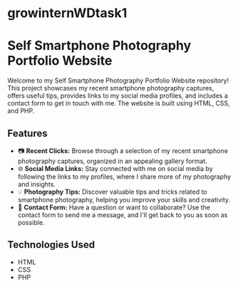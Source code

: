 # growinternWDtask1

# Self Smartphone Photography Portfolio Website

Welcome to my Self Smartphone Photography Portfolio Website repository! This project showcases my recent smartphone photography captures, offers useful tips, provides links to my social media profiles, and includes a contact form to get in touch with me. The website is built using HTML, CSS, and PHP.

## Features

- 📷 **Recent Clicks:** Browse through a selection of my recent smartphone photography captures, organized in an appealing gallery format.
- 🌐 **Social Media Links:** Stay connected with me on social media by following the links to my profiles, where I share more of my photography and insights.
- 💡 **Photography Tips:** Discover valuable tips and tricks related to smartphone photography, helping you improve your skills and creativity.
- 📧 **Contact Form:** Have a question or want to collaborate? Use the contact form to send me a message, and I'll get back to you as soon as possible.

## Technologies Used

- HTML
- CSS
- PHP
